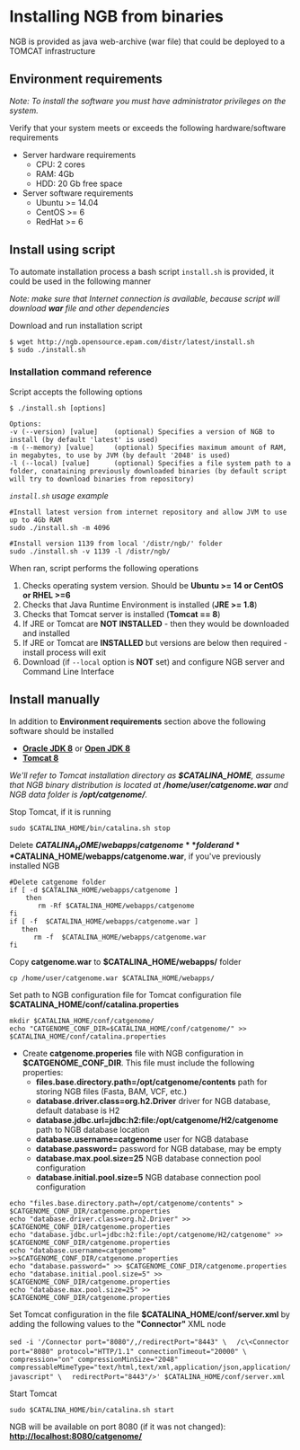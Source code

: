 # Installing NGB from binaries
NGB is provided as java web-archive (war file) that could be deployed to a TOMCAT infrastructure

## Environment requirements

*Note:  To install the software you must have administrator privileges on the system.*

Verify that your system meets or exceeds the following hardware/software requirements

* Server hardware requirements
  * CPU: 2 cores
  * RAM: 4Gb
  * HDD: 20 Gb free space
* Server software requirements
  * Ubuntu >= 14.04
  * CentOS >= 6
  * RedHat >= 6

## Install using script

To automate installation process a bash script `install.sh` is provided, it could be used in the following manner

*Note: make sure that Internet connection is available, because script will download **war** file and other dependencies*

Download and run installation script
```
$ wget http://ngb.opensource.epam.com/distr/latest/install.sh
$ sudo ./install.sh
```

### Installation command reference
Script accepts the following options
```
$ ./install.sh [options]

Options:
-v (--version) [value]    (optional) Specifies a version of NGB to install (by default 'latest' is used)
-m (--memory) [value]     (optional) Specifies maximum amount of RAM, in megabytes, to use by JVM (by default '2048' is used)
-l (--local) [value]      (optional) Specifies a file system path to a folder, conataining previously downloaded binaries (by default script will try to download binaries from repository)
```

*`install.sh` usage example*
```
#Install latest version from internet repository and allow JVM to use up to 4Gb RAM
sudo ./install.sh -m 4096 

#Install version 1139 from local '/distr/ngb/' folder 
sudo ./install.sh -v 1139 -l /distr/ngb/
```

When ran, script performs the following operations

1. Checks operating system version. Should be **Ubuntu >= 14 or CentOS or RHEL >=6**
2. Checks that Java Runtime Environment is installed (**JRE >= 1.8**)
3. Checks that Tomcat server is installed (**Tomcat == 8**)
4. If JRE or Tomcat are **NOT INSTALLED** - then they would be downloaded and installed
5. If JRE or Tomcat are **INSTALLED** but versions are below then required - install process will exit
6. Download (if `--local` option is **NOT** set) and configure NGB server and Command Line Interface

## Install manually

In addition to **Environment requirements** section above the following software should be installed

* **[Oracle JDK 8](https://docs.oracle.com/javase/8/docs/technotes/guides/install/install_overview.html)** or **[Open JDK 8](http://openjdk.java.net/install/)**
* **[Tomcat 8](https://tomcat.apache.org/tomcat-8.0-doc/setup.html)**

*We'll refer to Tomcat installation directory as **$CATALINA_HOME**, assume that NGB binary distribution 
is located at **/home/user/catgenome.war** and NGB data folder is **/opt/catgenome/**.*

Stop Tomcat, if it is running
```
sudo $CATALINA_HOME/bin/catalina.sh stop
```

Delete **$CATALINA_HOME/webapps/catgenome** folder and **$CATALINA_HOME/webapps/catgenome.war**, if you've previously installed NGB

```
#Delete catgenome folder
if [ -d $CATALINA_HOME/webapps/catgenome ]
    then
       rm -Rf $CATALINA_HOME/webapps/catgenome
fi  
if [ -f  $CATALINA_HOME/webapps/catgenome.war ]
   then
      rm -f  $CATALINA_HOME/webapps/catgenome.war
fi  
```

Copy **catgenome.war** to **$CATALINA_HOME/webapps/** folder
```
cp /home/user/catgenome.war $CATALINA_HOME/webapps/
```

Set path to NGB configuration file for Tomcat configuration file **$CATALINA_HOME/conf/catalina.properties**
```
mkdir $CATALINA_HOME/conf/catgenome/
echo "CATGENOME_CONF_DIR=$CATALINA_HOME/conf/catgenome/" >> $CATALINA_HOME/conf/catalina.properties
```   
  * Create **catgenome.properies** file with NGB configuration in **$CATGENOME_CONF_DIR**. This file must include the following 
  properties:
    * **files.base.directory.path=/opt/catgenome/contents** path for storing NGB files (Fasta, BAM, VCF, etc.)
    * **database.driver.class=org.h2.Driver** driver for NGB database, default database is H2
    * **database.jdbc.url=jdbc:h2:file:/opt/catgenome/H2/catgenome** path to NGB database location
    * **database.username=catgenome** user for NGB database
    * **database.password=** password for NGB database, may be empty
    * **database.max.pool.size=25** NGB database connection pool configuration
    * **database.initial.pool.size=5** NGB database connection pool configuration
```
echo "files.base.directory.path=/opt/catgenome/contents" > $CATGENOME_CONF_DIR/catgenome.properties
echo "database.driver.class=org.h2.Driver" >> $CATGENOME_CONF_DIR/catgenome.properties
echo "database.jdbc.url=jdbc:h2:file:/opt/catgenome/H2/catgenome" >> $CATGENOME_CONF_DIR/catgenome.properties
echo "database.username=catgenome" >>$CATGENOME_CONF_DIR/catgenome.properties
echo "database.password=" >> $CATGENOME_CONF_DIR/catgenome.properties
echo "database.initial.pool.size=5" >> $CATGENOME_CONF_DIR/catgenome.properties
echo "database.max.pool.size=25" >> $CATGENOME_CONF_DIR/catgenome.properties
```   

Set Tomcat configuration in the file **$CATALINA_HOME/conf/server.xml** by adding the 
 following values to the **"Connector"** XML node
 
 `sed -i '/Connector port="8080"/,/redirectPort="8443" \`
 `  /c\<Connector port="8080" protocol="HTTP/1.1" connectionTimeout="20000" \`
 `  compression="on" compressionMinSize="2048" compressableMimeType="text/html,text/xml,application/json,application/javascript" \`
 `  redirectPort="8443"/>' $CATALINA_HOME/conf/server.xml`

Start Tomcat
```
sudo $CATALINA_HOME/bin/catalina.sh start
```
NGB will be available on port 8080 (if it was not changed): **[http://localhost:8080/catgenome/](http://localhost:8080/catgenome/)**

